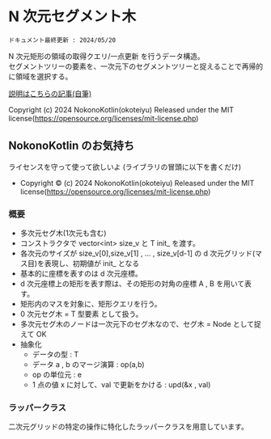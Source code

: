 # N 次元セグメント木
`ドキュメント最終更新 : 2024/05/20`

N 次元矩形の領域の取得クエリ/一点更新 を行うデータ構造。  
セグメントツリーの要素を、一次元下のセグメントツリーと捉えることで再帰的に領域を選択する。  

<a href = "https://nokonokotlin.github.io/Home/Contents/algorithm/Articles/DataStructure/NdSegTree.html">説明はこちらの記事(自筆)</a>

Copyright (c) 2024 NokonoKotlin(okoteiyu) Released under the MIT license(https://opensource.org/licenses/mit-license.php)


## NokonoKotlin のお気持ち
ライセンスを守って使って欲しいよ (ライブラリの冒頭に以下を書くだけ)
- Copyright ©️ (c) 2024 NokonoKotlin(okoteiyu) Released under the MIT license(https://opensource.org/licenses/mit-license.php)




### 概要
- 多次元セグ木(1次元も含む)
- コンストラクタで vector&lt;int> size\_v と T init\_ を渡す。
- 各次元のサイズが size\_v[0],size\_v[1] , ... , size\_v[d-1] の d 次元グリッド(マス目)を表現し、初期値が init\_ となる
- 基本的に座標を表すのは d 次元座標。
- d 次元座標上の矩形を表す際は、その矩形の対角の座標 A , B を用いて表す。
- 矩形内のマスを対象に、矩形クエリを行う。
- 0 次元セグ木 = T 型要素 として扱う。
- 多次元セグ木のノードは一次元下のセグ木なので、セグ木 = Node として捉えて OK 
- 抽象化
    - データの型 : T 
    - データ a , b のマージ演算 : op(a,b)
    - op の単位元 : e
    - 1 点の値 x に対して、val で更新をかける : upd(&x , val) 

### ラッパークラス
二次元グリッドの特定の操作に特化したラッパークラスを用意しています。  

